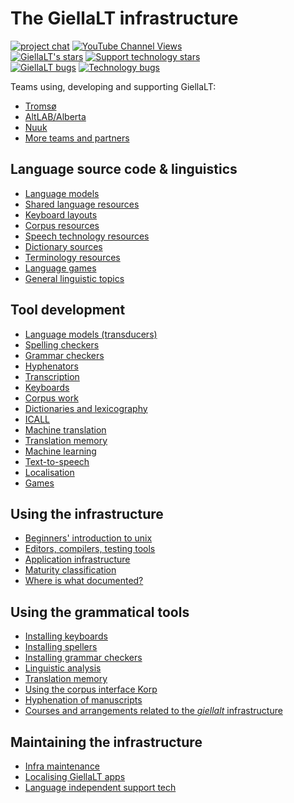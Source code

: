 # The GiellaLT infrastructure

[![project chat](https://img.shields.io/badge/Zulip-Chat_with_us-blue.svg?logo=zulip)](http://giella.zulipchat.com)
[![YouTube Channel Views](https://img.shields.io/youtube/channel/views/UCkV9RzELCwl0SigSZpTif1A?style=social&label=Help%20videos)](https://www.youtube.com/channel/UCkV9RzELCwl0SigSZpTif1A)
<br/>
[![GiellaLT's stars](https://img.shields.io/github/stars/giellalt?label=GiellaLT%20Stars&style=social)](https://github.com/search?q=user%3Agiellalt+stars%3A%3E0&type=Repositories&ref=advsearch&l=&l=)
[![Support technology stars](https://img.shields.io/github/stars/divvun?label=Support%20technology%20stars&style=social)](https://github.com/search?q=user%3Adivvun+stars%3A%3E0&type=Repositories&ref=advsearch&l=&l=)
<br/>
[![GiellaLT bugs](https://img.shields.io/github/issues-search?label=GiellaLT%20bugs&query=user%3Agiellalt%20state%3Aopen&style=plastic)](https://github.com/search?q=user%3Agiellalt+state%3Aopen&type=Issues&ref=advsearch&l=&l=)
[![Technology bugs](https://img.shields.io/github/issues-search?label=Technology%20bugs&query=user%3Adivvun%20state%3Aopen&style=plastic)](https://github.com/search?q=user%3Adivvun+state%3Aopen&type=Issues&ref=advsearch&l=&l=)

Teams using, developing and supporting GiellaLT:

<div class="twocolumn" markdown="1">

- [Tromsø](https://divvungiellatekno.github.io/giellalt.uit.no/)
- [AltLAB/Alberta](https://altlab.ualberta.ca)
- [Nuuk](https://oqaasileriffik.gl/en/langtech/)
- [More teams and partners](TeamsPartners.md)

</div>

## Language source code & linguistics

<div class="twocolumn" markdown="1">

- [Language models](LanguageModels.md)
- [Shared language resources ](SharedResources.md)
- [Keyboard layouts ](KeyboardLayouts.md)
- [Corpus resources ](CorpusResources.md)
- [Speech technology resources](SpeechTechnologyResources.md)
- [Dictionary sources ](dicts/DictionarySources.md)
- [Terminology resources ](TerminologyResources.md)
- [Language games ](Games.md)
- [General linguistic topics ](ling/common.md)

</div>

## Tool development

<div class="twocolumn" markdown="1">

- [Language models (transducers)](lang/common/index.md)
- [Spelling checkers](proof/index.md)
- [Grammar checkers](proof/gramcheck/GrammarCheckerDocumentation.md)
- [Hyphenators](proof/hyph/index.md)
- [Transcription](transcriptions/index.md)
- [Keyboards](keyboards/Overview.md)
- [Corpus work](ling/corpusindex.md)
- [Dictionaries and lexicography](dicts/dicts.md)
- [ICALL](https://giellalt.uit.no/ped/index.html) <!-- (ped/index.md) -->
- [Machine translation](mt/MachineTranslation.md)
- [Translation memory](tm/TranslationMemory.md)
- [Machine learning](ml/MachineLearning.md)
- [Text-to-speech](tts/index.md)
- [Localisation](localisation/Localisation.md)
- [Games](games/index.md)

</div>

## Using the infrastructure

<div class="twocolumn" markdown="1">

- [Beginners' introduction to unix](tools/newunix.md)
- [Editors, compilers, testing tools](tools/tools.md)
- [Application infrastructure](infra/ApplicationInfrastructure.md)
- [Maturity classification](MaturityClassification.md)
- [Where is what documented?](DocumentationGuide.md)

</div>

## Using the grammatical tools

<div class="twocolumn" markdown="1">

- [Installing keyboards](keyboards/install-keyboards.md)
- [Installing spellers](proof/installing/index.md)
- [Installing grammar checkers](proof/gramcheck/install.md)
- [Linguistic analysis](ling/LinguisticAnalysis.md)
- [Translation memory ](tm/TranslationMemory.md)
- [Using the corpus interface Korp](lang/common/Korp_usage.md)
- [Hyphenation of manuscripts](proof/hyph/how-to-hyphenate-without-hyphenator.md)
- [Courses and arrangements related to the _giellalt_ infrastructure](courses/index.md)

</div>

## Maintaining the infrastructure

<div class="twocolumn" markdown="1">

- [Infra maintenance](infra/TechnicalMaintenance.md)
- [Localising GiellaLT apps](apps/AppLocalisation.md)
- [Language independent support tech](https://github.com/divvun)

</div>
